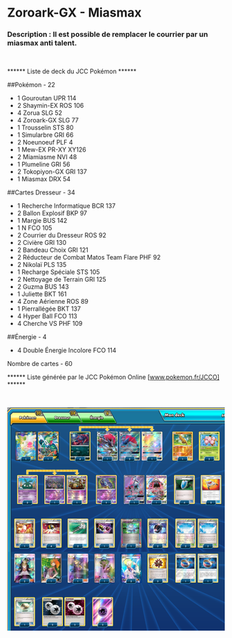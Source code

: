# Zoroark-GX - Miasmax

### Description : Il est possible de remplacer le courrier par un miasmax anti talent.

<br>

****** Liste de deck du JCC Pokémon ******

##Pokémon - 22

* 1 Gouroutan UPR 114
* 2 Shaymin-EX ROS 106
* 4 Zorua SLG 52
* 4 Zoroark-GX SLG 77
* 1 Trousselin STS 80
* 1 Simularbre GRI 66
* 2 Noeunoeuf PLF 4
* 1 Mew-EX PR-XY XY126
* 2 Miamiasme NVI 48
* 1 Plumeline GRI 56
* 2 Tokopiyon-GX GRI 137
* 1 Miasmax DRX 54

##Cartes Dresseur - 34

* 1 Recherche Informatique BCR 137
* 2 Ballon Explosif BKP 97
* 1 Margie BUS 142
* 1 N FCO 105
* 2 Courrier du Dresseur ROS 92
* 2 Civière GRI 130
* 2 Bandeau Choix GRI 121
* 2 Réducteur de Combat Matos Team Flare PHF 92
* 2 Nikolaï PLS 135
* 1 Recharge Spéciale STS 105
* 2 Nettoyage de Terrain GRI 125
* 2 Guzma BUS 143
* 1 Juliette BKT 161
* 4 Zone Aérienne ROS 89
* 1 Pierrallégée BKT 137
* 4 Hyper Ball FCO 113
* 4 Cherche VS PHF 109

##Énergie - 4

* 4 Double Énergie Incolore FCO 114

Nombre de cartes - 60

****** Liste générée par le JCC Pokémon Online [www.pokemon.fr/JCCO] ******

<br>

![alt text](img/ZoroarkMiasmax.png)
